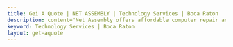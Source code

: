 ```yaml
---
title: Gei A Quote | NET ASSEMBLY | Technology Services | Boca Raton
description: content="Net Assembly offers affordable computer repair and technology services including Custom PC builds"
keyword: Technology Services | Boca Raton
layout: get-aquote
---
```

